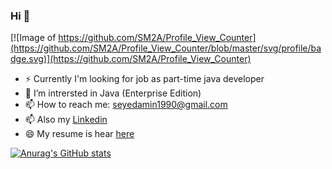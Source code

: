 ### Hi 👋

<!--
**SM2A/SM2A** is a ✨ _special_ ✨ repository because its `README.md` (this file) appears on your GitHub profile.

Here are some ideas to get you started:

- 🔭 I’m currently working on ...
- 🌱 I’m currently learning ...
- 👯 I’m looking to collaborate on ...
- 🤔 I’m looking for help with ...
- 💬 Ask me about ...
- 📫 How to reach me: ...
- 😄 Pronouns: ...
- ⚡ Fun fact: ...
-->

[![Image of https://github.com/SM2A/Profile_View_Counter](https://github.com/SM2A/Profile_View_Counter/blob/master/svg/profile/badge.svg)](https://github.com/SM2A/Profile_View_Counter)

- ⚡ Currently I'm looking for job as part-time java developer
- 🌱 I’m intrersted in Java (Enterprise Edition)
- 📫 How to reach me: seyedamin1990@gmail.com
- 📫 Also my [Linkedin](https://www.linkedin.com/in/sm2a/)
- 😄 My resume is hear [here](https://github.com/SM2A/SM2A/blob/main/Seyed%20Mohammad%20Amin%20Atyabi.pdf)

[![Anurag's GitHub stats](https://github-readme-stats.vercel.app/api?username=SM2A&count_private=true&show_icons=true&include_all_commits=true)](https://github.com/anuraghazra/github-readme-stats)


